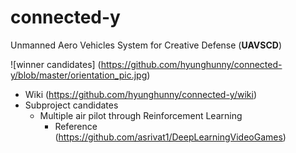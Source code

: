 # connected-y
Unmanned Aero Vehicles System for Creative Defense  (__UAVSCD__)

![winner candidates] (https://github.com/hyunghunny/connected-y/blob/master/orientation_pic.jpg)

* Wiki (https://github.com/hyunghunny/connected-y/wiki)
* Subproject candidates
  * Multiple air pilot through Reinforcement Learning
    * Reference (https://github.com/asrivat1/DeepLearningVideoGames)
